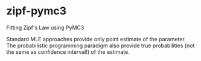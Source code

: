 # zipf-pymc3
Fitting Zipf's Law using PyMC3

Standard MLE approaches provide only point estimate of the parameter. The probabilistic programming paradigm also provide true probabilities (not the same as confidence interval!) of the estimate.
